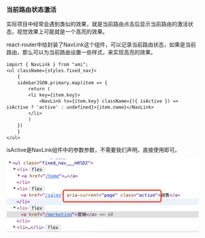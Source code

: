 ### 当前路由状态激活

实际项目中经常会遇到类似的效果，就是当前路由点击后显示当前路由的激活状态，视觉效果上可能就是一个高亮的效果。

react-router中给封装了NavLink这个组件，可以记录当前路由状态，如果是当前路由，那么可以为当前路由设置一些样式，来实现高亮的效果。

```tsx
import { NavLink } from "umi";
<ul className={styles.fixed_nav}>
    {
    sidebarJSON.primary.map(item => {
        return (
        <li key={item.key}>
            <NavLink to={item.key} className={({ isActive }) => isActive ? 'active' : undefined}>{item.name}</NavLink>
        </li>
        )
    })
    }
</ul>
```

isActive是NavLink组件中的参数参数，不需要我们声明，直接使用即可。

![umi中实现当前路由高亮效果](./images/i9.png)